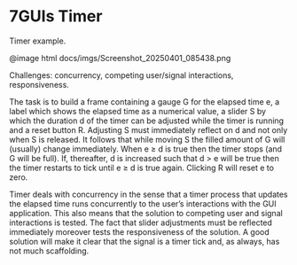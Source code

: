 # 7GUIs Timer

<!-- aui:example 7guis -->
Timer example.

@image html docs/imgs/Screenshot_20250401_085438.png

Challenges: concurrency, competing user/signal interactions, responsiveness.

The task is to build a frame containing a gauge G for the elapsed time e, a label which shows the elapsed time as a
numerical value, a slider S by which the duration d of the timer can be adjusted while the timer is running and a reset
button R. Adjusting S must immediately reflect on d and not only when S is released. It follows that while moving S the
filled amount of G will (usually) change immediately. When e ≥ d is true then the timer stops (and G will be full). If,
thereafter, d is increased such that d > e will be true then the timer restarts to tick until e ≥ d is true again.
Clicking R will reset e to zero.

Timer deals with concurrency in the sense that a timer process that updates the elapsed time runs concurrently to the
user’s interactions with the GUI application. This also means that the solution to competing user and signal
interactions is tested. The fact that slider adjustments must be reflected immediately moreover tests the responsiveness
of the solution. A good solution will make it clear that the signal is a timer tick and, as always, has not much
scaffolding.

<!-- aui:include examples/7guis/timer/src/main.cpp -->
